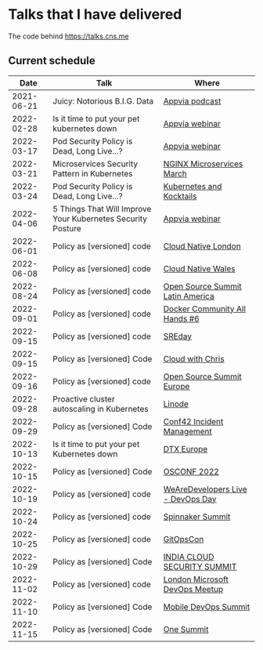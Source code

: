# Talks that I have delivered

The code behind https://talks.cns.me

## Current schedule

| Date       | Talk                                                        | Where                                                                                                                        |
| ---------- | ----------------------------------------------------------- | ---------------------------------------------------------------------------------------------------------------------------- |
| 2021-06-21 | Juicy: Notorious B.I.G. Data                                | [Appvia podcast](https://www.appvia.io/podcast/8901725)                                                                      |
| 2022-02-28 | Is it time to put your pet kubernetes down                  | [Appvia webinar](https://www.youtube.com/watch?v=4YA9sC6Z1YQ)                                                                |
| 2022-03-17 | Pod Security Policy is Dead, Long Live...?                  | [Appvia webinar](https://www.brighttalk.com/webcast/18932/535753)                                                            |
| 2022-03-21 | Microservices Security Pattern in Kubernetes                | [NGINX Microservices March](https://www.youtube.com/watch?v=k1TYMMxgldY)                                                     |
| 2022-03-24 | Pod Security Policy is Dead, Long Live...?                  | [Kubernetes and Kocktails](https://www.youtube.com/watch?v=C5ohERIhlrY)                                                      |
| 2022-04-06 | 5 Things That Will Improve Your Kubernetes Security Posture | [Appvia webinar](https://www.brighttalk.com/webcast/18932/528461)                                                            |
| 2022-06-01 | Policy as [versioned] code                                  | [Cloud Native London](https://www.youtube.com/watch?v=kujkYxU8HoM)                                                           |
| 2022-06-08 | Policy as [versioned] code                                  | [Cloud Native Wales](https://twitter.com/CloudNativeWal/status/1534595387658477570)                                          |
| 2022-08-24 | Policy as [versioned] code                                  | [Open Source Summit Latin America](https://sched.co/15Bqa)                                                                   |
| 2022-09-01 | Policy as [versioned] code                                  | [Docker Community All Hands #6](https://www.youtube.com/watch?v=M4x2G8Toxno)                                                 |
| 2022-09-15 | Policy as [versioned] code                                  | [SREday](https://www.sreday.com)                                                                                             |
| 2022-09-15 | Policy as [versioned] Code                                  | [Cloud with Chris](https://www.youtube.com/watch?v=uvGJSqSFCqg)                                                              |
| 2022-09-16 | Policy as [versioned] code                                  | [Open Source Summit Europe](https://sched.co/15z1I)                                                                          |
| 2022-09-28 | Proactive cluster autoscaling in Kubernetes                 | [Linode](https://www.linode.com/event/proactive-cluster-autoscaling-in-kubernetes/)                                          |
| 2022-09-29 | Policy as [versioned] Code                                  | [Conf42 Incident Management](https://www.conf42.com/Incident_Management_2022_Chris_NesbittSmith_policy_as_versioned_code)    |
| 2022-10-13 | Is it time to put your pet Kubernetes down                  | [DTX Europe](https://dtxucx.app.swapcard.com/widget/event/dtx-ucx-europe-2022-or-irx-2022/planning/UGxhbm5pbmdfMTAwNTc3MA==) |
| 2022-10-15 | Policy as [versioned] Code                                  | [OSCONF 2022](?)                                                                                                             |
| 2022-10-19 | Policy as [versioned] code                                  | [WeAreDevelopers Live - DevOps Day](https://www.wearedevelopers.com/event/devops-day-1910)                                   |
| 2022-10-24 | Policy as [versioned] code                                  | [Spinnaker Summit](https://sched.co/19kpM)                                                                                   |
| 2022-10-25 | Policy as [versioned] code                                  | [GitOpsCon](https://sched.co/1AR8w)                                                                                          |
| 2022-10-29 | Policy as [versioned] Code                                  | [INDIA CLOUD SECURITY SUMMIT](https://www.indiacloudsecuritysummit.com/#agenda)                                              |
| 2022-11-02 | Policy as [versioned] code                                  | [London Microsoft DevOps Meetup](https://www.meetup.com/london-microsoft-devops/events/287854448/)                           |
| 2022-11-10 | Policy as [versioned] Code                                  | [Mobile DevOps Summit](http://www.mobiledevops.io/summit/agenda/speakers/1773168)                                            |
| 2022-11-15 | Policy as [versioned] Code                                  | [One Summit](https://onesummit2022.sched.com/event/69ffdbbc45806a7ae27374dd29d93237)                                         |

<!--
| Date | Talk                       | Where              |
| ---- | -------------------------- | ------------------ |
| ?    | Policy as [versioned] Code | Docker Switzerland |
| ?    | Policy as [versioned] Code | Kubernetes Community Days UK |
-->
